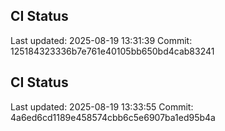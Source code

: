 
## CI Status
Last updated: 2025-08-19 13:31:39
Commit: 125184323336b7e761e40105bb650bd4cab83241

## CI Status
Last updated: 2025-08-19 13:33:55
Commit: 4a6ed6cd1189e458574cbb6c5e6907ba1ed95b4a
